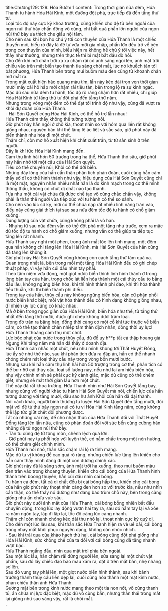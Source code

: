 title:Chương129: 129: Hóa Bướm 1
content:
Trong thời gian nửa đêm, Hứa Thanh tu hành Hóa Hải Kinh, một đường đột phá, trực tiếp đã đến tầng thứ tư.<br>Loại tốc độ này cực kỳ khoa trương, cũng khiến cho đệ tử bên ngoài của ngọn núi thứ bảy chấn động vô cùng, chỉ bất quá phần lớn người của ngọn núi thứ bảy ưa thích che giấu nội tâm.<br>Cho nên sau khi bọn họ chú ý tới con thuyền của Hứa Thanh là một chiếc thuyền mới, hiểu rõ đây là đệ tử vừa mới gia nhập, phần lớn đều trở về bên trong con thuyền của mình, biểu hiện ra không hề chú ý tới việc này, hết thảy như thường, nhưng trên thực tế thì bí mật bắt đầu dò hỏi.<br>Cho đến khi nơi chân trời xa xa chậm rãi có ánh sáng ngoi lên, ánh mặt trời chiếu vào trên mặt biển tạo thành tia sáng chói mắt, lúc nó khuếch tán tới bát phương, Hứa Thanh bên trong mui buồm màu đen cũng từ khoanh chân mở mắt ra.<br>Trong mắt xuất hiện hào quang màu tím, lần này kéo dài trọn vẹn thời gian mười mấy cái hô hấp mới chậm rãi tiêu tán, bên trong lộ ra sự kinh ngạc.<br>Mặc dù sau nửa đêm tu hành, tốc độ rõ ràng chậm hơn rất nhiều, chỉ giúp Hóa Hải Kinh từ tầng thứ tư đột phá đến tầng thứ năm.<br>Nhưng trong vòng một đêm có thể đạt tới trình độ như vậy, cũng đã vượt ra khỏi dự đoán của Hứa Thanh.<br>- Hải Sơn Quyết cùng Hóa Hải Kinh, có thể hỗ trợ lẫn nhau!<br>Hứa Thanh cảm thấy không thể tưởng tượng nổi.<br>Giờ phút này hắn ngồi ở chỗ kia, thoạt nhìn so với hôm qua liền rất không giống nhau, nguyên bản khí thế lăng lệ ác liệt và sắc sảo, giờ phút này đã biến thành nhu hòa đi một chút.<br>Thậm chí, còn mơ hồ xuất hiện khí chất xuất trần, từ từ sản sinh ở trên người.<br>Đây là khí tức Hóa Hải Kinh mang đến.<br>Cảm thụ linh hải hơn 50 trượng trong hạ thể, Hứa Thanh thở sâu, giờ phút này hắn nhớ tới một câu của Hải Sơn quyết.<br>Tiêu có thể chuyển núi, Khôi có thể dời biển.<br>Nhưng đáy lòng của hắn cẩn thận phân tích phán đoán, cuối cùng hắn cảm thấy sở dĩ có thể hình thành như vậy, hiệu dụng của Hải Sơn Quyết cũng chỉ là một mặt, nguyên nhân nhiều nhất hẳn là do kinh mạch trong cơ thể mình thông thấu, không có chút dị chất nào tạo thành.<br>Tựa như một cái vật chứa đã được chế tạo vô cùng chắc chắn vậy, không phải là thân thể người vừa tiếp xúc với tu hành có thể so sánh.<br>Cho nên vào lúc sơ kỳ, mới có thể chứa nạp rất nhiều linh năng tràn vào, điều này cũng giải thích tại sao sau nửa đêm tốc độ tu hành có chỗ giảm xuống.<br>Dung lượng của vật chứa, cũng không phải là vô hạn.<br>- Nhưng từ sau nửa đêm vẫn có thể đột phá một tầng như trước, xem ra mặc dù tốc độ tu hành có chỗ giảm xuống, nhưng vẫn có thể giúp ta tiếp tục tăng lên rất nhanh.<br>Hứa Thanh suy nghĩ một phen, trong ánh mắt lóe lên tinh mang, một đêm qua hắn không chỉ tăng lên Hóa Hải Kinh, mà Hải Sơn Quyết của hắn cũng đã tăng lên không ít.<br>Giờ phút này Hải Sơn Quyết cũng không còn cách tầng thứ tám quá xa.<br>Quan trọng nhất là, bên trong mỗi một tầng Hóa Hải Kinh đều có ghi chép thuật pháp, vì vậy hắn cúi đầu nhìn tay phải.<br>Theo tâm niệm vừa động, một giọt nước biển thình lình hình thành ở trong lòng bàn tay của hắn, trong chốc lát liền hóa thành một cái thủy cầu to bằng đầu lâu, không ngừng biến hóa, khi thì hình thành phi đao, khi thì hóa thành tiểu thuẫn, khi thì biến thành phi điểu.<br>Trong tay của hắn, thủy cầu này không ngừng biến hóa, căn cứ phân phối nước biển khác biệt, mỗi vật hóa thành đều có hình dạng không giống nhau, dĩ nhiên uy lực cũng có khác nhau.<br>Mà ở bên trong ngọc giản của Hóa Hải Kinh, biến hóa như thế, từ tầng thứ nhất đến tầng thứ mười, được ghi chép không dưới trăm loại.<br>Trong đó tràn ra băng hàn, đồng thời càng có một cỗ khí tức thuộc về biển cấm, có thể tạo thành chấn nhiếp tâm thần địch nhân, đồng thời uy lực!<br>Hứa Thanh thoáng cảm thụ một chút.<br>Lực bộc phát của nước trong thủy cầu, đủ để uy h**p tất cả thập hoang giả Ngưng Khí tầng năm mà hắn đã thấy ở doanh địa.<br>Hứa Thanh cân nhắc một chút, nếu như mình không tới Thất Huyết Đồng, lúc ấy sẽ như thế nào, sau khi phân tích đưa ra đáp án, hắn có thể nhanh chóng chém nát loại thủy cầu này trong vòng bốn mươi bước.<br>Nhưng sau khi hắn cảm thụ linh hải hơn 50 trượng trong cơ thể, phân tích có thể b*n r* 50 cái thủy cầu, loại số lượng này, nếu như lại am hiểu biến hóa, như vậy chính mình sẽ phải cực kỳ cảnh giác, mặc dù cũng có thể chém giết, nhưng sẽ mất thời gian lâu hơn một chút.<br>Thế này đã rất khoa trương, Hứa Thanh nhìn như Hải Sơn Quyết tầng bảy, nhưng cùng với người khác tu hành Hải Sơn Quyết mà nói, chiến lực của hắn tương đương với tầng mười, dẫu sao hư ảnh Khôi của hắn đã đại thành.<br>Nói cách khác, người bình thường tu luyện Hải Sơn Quyết đến tầng mười, đối mặt với đệ tử thứ bảy ngọn núi có tu vi Hóa Hải Kinh tầng năm, cũng không thể lập tức gi3t chết đối phương được.<br>Tất cả những cái này, để cho nhận thức của Hứa Thanh đối với Thất Huyết Đồng tăng lên lần nữa, cũng có phán đoán đối với sức bền cùng cường hãn những đệ tử ngọn núi thứ bảy.<br>- Tán tu cùng đệ tử tông môn, chênh lệch quá lớn.<br>- Giờ phút này ta phối hợp với luyện thể, có nắm chắc trong một nén hương, có thể chém giết chính mình.<br>Hứa Thanh nói nhỏ, thần sắc chậm rãi lộ ra tinh mang.<br>Mặc dù tu vi không đề cao quá rõ ràng, nhưng chiến lực tăng lên khiến cho hắn cảm thấy mình đang đi một con đường chính xác.<br>Giờ phút này đã là sáng sớm, ánh mặt trời hạ xuống, theo mui buồm màu đen tràn vào trong khoang thuyền, khiến cho cái bóng của Hứa Thanh hình thành trên boong thuyền, hắn cúi đầu nhìn cái bóng.<br>Tu hành cả đêm, tất cả dị chất đều bị cái bóng hấp thu, khiến cho cái bóng của hắn giờ phút này thoạt nhìn càng đen hơn so với trước kia, nếu như nhìn cẩn thận, có thể thấy nó dường như đang bao trùm chỗ này, bên trong càng giống như ẩn chứa vực sâu.<br>Giờ phút này dưới ánh mắt của Hứa Thanh, cái bóng bỗng nhiên bắt đầu chuyển động, trong lúc lay động vươn hai tay ra, sau đó nắm tay lại và xòe ra năm ngón tay, lập đi lập lại, tốc độ càng lúc càng nhanh.<br>Thậm chí còn nhanh chóng kéo dài thu nhỏ lại, thoạt nhìn cực kỳ quỷ dị.<br>Cho đến một lúc lâu sau, khi thần sắc Hứa Thanh hiện ra vẻ uể oải, cái bóng trong nháy mắt khôi phục nguyên dạng, không còn nhúc nhích.<br>- Sau khi trải qua cửa khảo hạch thứ hai, cái bóng cũng đột phá giống như Hóa Hải Kinh, sức khống chế của ta đối với cái bóng cũng đã tăng nhanh vượt bậc.<br>Hứa Thanh ngẩng đầu, nhìn qua mặt trời phía bên ngoài.<br>Sau một lúc lâu, hắn chậm rãi đứng người lên, sửa sang lại một chút vật phẩm, sau đó lấy chiếc đạo bào màu xám ra, đặt ở trên mặt bàn, nhẹ nhàng sờ lên.<br>Sau đó vung tay phải lên, một giọt nước biển hình thành, sau khi bành trướng thành thủy cầu liền dẹp lại, cuối cùng hóa thành một mặt kính nước, phản chiếu thân ảnh Hứa Thanh.<br>Gương mặt bên trong kính nước mang theo một tia non nớt, vô cùng thanh tú, ẩn chứa mị lực đặc biệt, mặc dù vô cùng bẩn, nhưng thần thái trong mắt lại giống như sao sáng vậy, rất là chói mắt.<br>.<br>